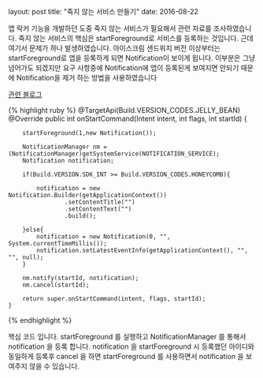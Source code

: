 layout: post
title:  "죽지 않는 서비스 만들기"
date:   2016-08-22

앱 락커 기능을 개발하던 도중 죽지 않는 서비스가 필요해서 관련 자료를 조사하였습니다.
죽지 않는 서비스의 핵심은 startForeground로 서비스를 등록하는 것입니다.
근데 여기서 문제가 하나 발생하였습니다.
아이스크림 샌드위치 버전 이상부터는 startForeground로 앱을 등록하게 되면 Notification이 보이게 됩니다.
이부분은 그냥 넘어가도 되겠지만 요구 사항중에 Notification에 앱이 등록된게 보여지면 안되기 때문에
Notification을 제거 하는 방법을 사용하였습니다

[관련 블로그 ](http://iw90.tistory.com/155)

{% highlight ruby %}
@TargetApi(Build.VERSION_CODES.JELLY_BEAN)
    @Override
    public int onStartCommand(Intent intent, int flags, int startId) {

        startForeground(1,new Notification());

        NotificationManager nm = (NotificationManager)getSystemService(NOTIFICATION_SERVICE);
        Notification notification;

        if(Build.VERSION.SDK_INT >= Build.VERSION_CODES.HONEYCOMB){

            notification = new Notification.Builder(getApplicationContext())
                    .setContentTitle("")
                    .setContentText("")
                    .build();
 
        }else{
            notification = new Notification(0, "", System.currentTimeMillis());
            notification.setLatestEventInfo(getApplicationContext(), "", "", null);
        }

        nm.notify(startId, notification);
        nm.cancel(startId);

        return super.onStartCommand(intent, flags, startId);
    }
{% endhighlight %}

핵심 코드 입니다.
  startForeground 를 실행하고 NotificationManager 를 통해서 notification 을 등록 합니다.
  notification 을 startForeground 시 등록했던 아이디와 동일하게 등록후 cancel 을 하면  startForeground 를 사용하면서
  notification 을 보여주지 않을 수 있습니다.
